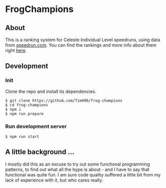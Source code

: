 # FrogChampions

## About

This is a ranking system for Celeste Individual Level speedruns, using data from [speedrun.com](https://www.speedrun.com/celeste/levels). You can find the rankings and more info about them right [here](https://timh96.github.io/frog-champions/).

## Development

### Init

Clone the repo and install its dependencies.

```shell
$ git clone https://github.com/TimH96/frog-champions
$ cd frog-champions
$ npm i
$ npm run prepare
```

### Run development server

```shell
$ npm run start
```

## A little background ...

I mostly did this as an excuse to try out some functional programming patterns, to find out what all the hype is about - and I have to say that functional was quite fun. I am sure code quality suffered a little bit from my lack of experience with it, but who cares really.
